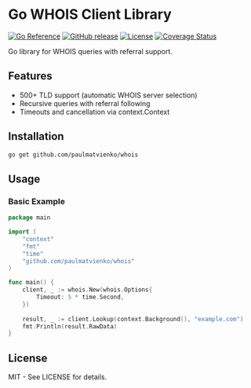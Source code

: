 # Go WHOIS Client Library

[![Go Reference](https://pkg.go.dev/badge/github.com/paulmatvienko/whois.svg)](https://pkg.go.dev/github.com/paulmatvienko/whois)
[![GitHub release](https://img.shields.io/github/v/release/paulmatvienko/whois)](https://github.com/paulmatvienko/whois/releases)
[![License](https://img.shields.io/badge/license-MIT-blue.svg)](LICENSE)
[![Coverage Status](https://coveralls.io/repos/github/paulmatvienko/whois/badge.svg?branch=main)](https://coveralls.io/github/paulmatvienko/whois?branch=main)

Go library for WHOIS queries with referral support.

## Features

- 500+ TLD support (automatic WHOIS server selection)
- Recursive queries with referral following
- Timeouts and cancellation via context.Context

## Installation

```bash
go get github.com/paulmatvienko/whois
```

## Usage

### Basic Example

```go
package main

import (
    "context"
    "fmt"
    "time"
    "github.com/paulmatvienko/whois"
)

func main() {
    client, _ := whois.New(whois.Options{
        Timeout: 5 * time.Second,
    })
    
    result, _ := client.Lookup(context.Background(), "example.com")
    fmt.Println(result.RawData)
}
```

## License

MIT - See LICENSE for details.